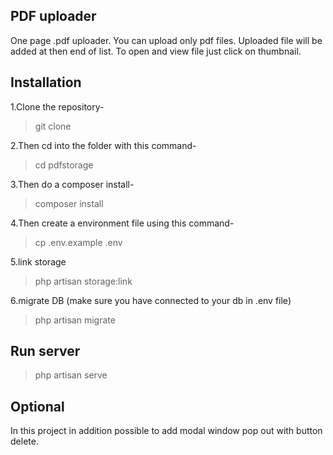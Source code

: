 ## PDF uploader

One page .pdf uploader. You can upload only pdf files. Uploaded file will be added at then end of list. To open and view file just click on thumbnail.

## Installation
1.Clone the repository-

> git clone 

2.Then cd into the folder with this command-

> cd pdfstorage

3.Then do a composer install-

> composer install

4.Then create a environment file using this command-

> cp .env.example .env

5.link storage

> php artisan storage:link

6.migrate DB (make sure you have connected to your db in .env file)

> php artisan migrate


## Run server

> php artisan serve

## Optional 

In this project in addition possible to add modal window pop out with button delete.

